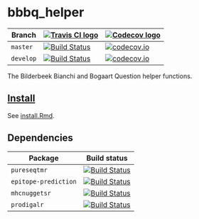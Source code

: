 # bbbq_helper

Branch   |[![Travis CI logo](pics/TravisCI.png)](https://travis-ci.com)                                                                  | [![Codecov logo](pics/Codecov.png)](https://www.codecov.io)
---------|-------------------------------------------------------------------------------------------------------------------------------|---------------------------------------------------------------------------------------------------------------------------------------------
`master` |[![Build Status](https://travis-ci.com/richelbilderbeek/bbbq_helper.svg?branch=master)](https://travis-ci.com/richelbilderbeek/bbbq_helper)  | [![codecov.io](https://codecov.io/github/richelbilderbeek/bbbq_helper/coverage.svg?branch=master)](https://codecov.io/github/richelbilderbeek/bbbq_helper?branch=master)
`develop`|[![Build Status](https://travis-ci.com/richelbilderbeek/bbbq_helper.svg?branch=develop)](https://travis-ci.com/richelbilderbeek/bbbq_helper) | [![codecov.io](https://codecov.io/github/richelbilderbeek/bbbq_helper/coverage.svg?branch=develop)](https://codecov.io/github/richelbilderbeek/bbbq_helper?branch=develop)

The Bilderbeek Bianchi and Bogaart Question helper functions.

## [Install](install.Rmd)

See [install.Rmd](install.Rmd).

## Dependencies

Package             |Build status
--------------------|---------------------------------------------------------------------------------------------------------------------------------------------------------------
`pureseqtmr`        |[![Build Status](https://travis-ci.com/richelbilderbeek/pureseqtmr.svg?branch=master)](https://travis-ci.com/richelbilderbeek/pureseqtmr)
`epitope-prediction`|[![Build Status](https://travis-ci.com/jtextor/epitope-prediction.svg?branch=master)](https://travis-ci.com/jtextor/epitope-prediction)
`mhcnuggetsr`       |[![Build Status](https://travis-ci.com/richelbilderbeek/mhcnuggetsr.svg?branch=master)](https://travis-ci.com/richelbilderbeek/mhcnuggetsr)
`prodigalr`         |[![Build Status](https://travis-ci.com/richelbilderbeek/prodigalr.svg?branch=master)](https://travis-ci.com/richelbilderbeek/prodigalr)

